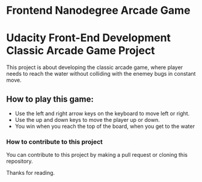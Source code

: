 Frontend Nanodegree Arcade Game
===============================

# Udacity Front-End Development Classic Arcade Game Project
This project is about developing the classic arcade game, where player needs to reach the water without colliding with the enemey bugs in constant move.

## How to play this game:
- Use the left and right arrow keys on the keyboard to move left or right.
- Use the up and down keys to move the player up or down.
- You win when you reach the top of the board, when you get to the water

### How to contribute to this project
You can contribute to this project by making a pull request or cloning this repository.

Thanks for reading.
